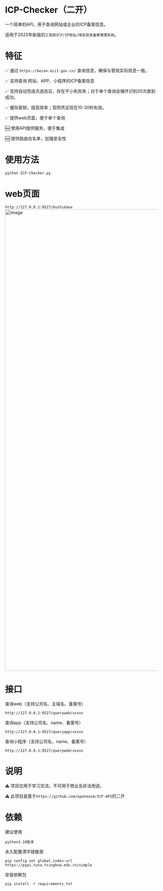 # ICP-Checker（二开）

一个简单的API，用于查询网站或企业的ICP备案信息。

适用于2025年新版的`工信部ICP/IP地址/域名信息备案管理系统`。

# 特征

✅ 通过 `https://beian.miit.gov.cn/` 查询信息，确保与管局实际信息一致。

✅ 支持查询 网站、APP、小程序的ICP备案信息

✅ 支持自动完成点选验证，存在不小失败率；对于单个查询会循环识别20次直到成功。

✅ 缓存密钥，提高效率；官网凭证现在10-30秒失效。

✅ 提供web页面，便于单个查询

🆕 使用API提供服务，便于集成

🆕 提供路由白名单，加强安全性


# 使用方法

`python ICP-Checker.py `

# web页面

`http://127.0.0.1:9527/buzhidaoa`
<img width="2560" height="1521" alt="image" src="https://github.com/user-attachments/assets/598b2bed-34da-447c-9d75-be116a08ac76" />

# 接口

查询web（支持公司名、主域名、备案号）

`http://127.0.0.1:9527/queryweb/xxxxx`

查询app（支持公司名、name、备案号）

`http://127.0.0.1:9527/queryapp/xxxxx`

查询小程序（支持公司名、name、备案号）

`http://127.0.0.1:9527/queryweb/xxxxx`

# 说明

⚠ 项目仅用于学习交流，不可用于商业及非法用途。

⚠ 此项目是基于`https://github.com/openeasm/ICP-API`的二开

# 依赖

建议使用

`python3.10版本`


永久配置清华镜像源

`pip config set global.index-url  https://pypi.tuna.tsinghua.edu.cn/simple`


安装依赖包

`pip install -r requirements.txt`



 
